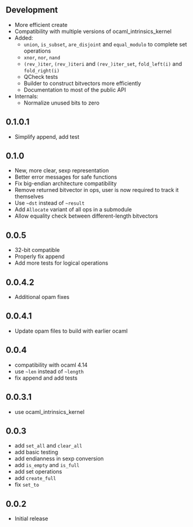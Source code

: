
## Development
- More efficient create
- Compatibility with multiple versions of ocaml_intrinsics_kernel
- Added:
    - `union`, `is_subset`, `are_disjoint` and `equal_modulo` to complete set operations
    - `xnor`, `nor`, `nand`
    - `(rev_)iter`, `(rev_)iteri` and `(rev_)iter_set`, `fold_left(i)` and `fold_right(i)`
    - QCheck tests
    - Builder to construct bitvectors more efficiently
    - Documentation to most of the public API
- Internals:
    - Normalize unused bits to zero

## 0.1.0.1
- Simplify append, add test

## 0.1.0
- New, more clear, sexp representation
- Better error messages for safe functions
- Fix big-endian architecture compatibility
- Remove returned bitvector in ops, user is now required to track it themselves
- Use `~dst` instead of `~result`
- Add `Allocate` variant of all ops in a submodule
- Allow equality check between different-length bitvectors


## 0.0.5
- 32-bit compatible
- Properly fix append
- Add more tests for logical operations

## 0.0.4.2
- Additional opam fixes

## 0.0.4.1
- Update opam files to build with earlier ocaml

## 0.0.4
- compatibility with ocaml 4.14
- use `~len` instead of `~length`
- fix append and add tests

## 0.0.3.1
- use ocaml_intrinsics_kernel

## 0.0.3
- add `set_all` and `clear_all`
- add basic testing
- add endianness in sexp conversion
- add `is_empty` and `is_full`
- add set operations
- add `create_full`
- fix `set_to`

## 0.0.2
- Initial release
